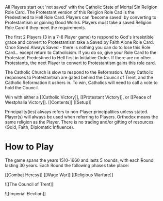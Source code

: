 All Players start out 'not saved' with the Catholic State of Mortal Sin Religion Role Card. The Protestant version of this Religion Role Cad is the Predestined to Hell Role Card. Players can 'become saved' by converting to Protestantism or gaining Good Works. Players must take a saved Religion Role Card if they meet the requirements.

The first 2 Players (3 in a 7-8 Player game) to respond to God's irresistible grace and convert to Protestantism take a Saved by Faith Alone Role Card. Once Saved Always Saved - there is nothing you can do to lose this Role Card... except return to Catholicism. If you do so, give your Role Card to the Protestant Predestined to Hell first in Initiative Order. If there are no other Protestants, the next Player to convert to Protestantism gains this role card.

The Catholic Church is slow to respond to the Reformation. Many Catholic responses to Protestantism are gated behind the Council of Trent, and the Catholic Reformation it ushers in. To win, Catholics will need to call a vote to hold the Council.

Win with either a [[Catholic Victory]], [[Protestant Victory]], or [[Peace of Westphalia Victory]].
[[Contents]]
[[Setup]]

Principality(ies) always refers to non-Player principalities unless stated.
Player(s) will always be used when referring to Players.
Orthodox means the same religion as the Player.
There is no trading and/or gifting of resources (Gold, Faith, Diplomatic Influence).
# How to Play

The game spans the years 1510-1660 and lasts 5 rounds, with each Round lasting 30 years. Each Round the following phases take place:
 
[[Combat Heresy]]
[[Wage War]]
[[Religious Warfare]]

![[The Council of Trent]]

![[Imperial Election]]
